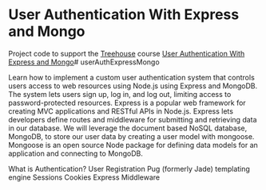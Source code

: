# User Authentication With Express and Mongo
Project code to support the [Treehouse](https://teamtreehouse.com) course [User Authentication With Express and Mongo](https://teamtreehouse.com/library/user-authentication-with-express-and-mongo)# userAuthExpressMongo

Learn how to implement a custom user authentication system that controls users access to web resources using Node.js using Express and MongoDB. The system lets users sign up, log in, and log out, limiting access to password-protected resources. Express is a popular web framework for creating MVC applications and RESTful APIs in Node.js. Express lets developers define routes and middleware for submitting and retrieving data in our database. We will leverage the document based NoSQL database, MongoDB, to store our user data by creating a user model with mongoose. Mongoose is an open source Node package for defining data models for an application and connecting to MongoDB.

What is Authentication?
User Registration
Pug (formerly Jade) templating engine
Sessions
Cookies
Express Middleware
